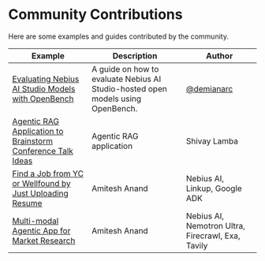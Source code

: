# Community Contributions

Here are some examples and guides contributed by the community.


| Example | Description | Author |
|---|---|---|
| [Evaluating Nebius AI Studio Models with OpenBench](./openbench-evaluation-guide/) | A guide on how to evaluate Nebius AI Studio-hosted open models using OpenBench. | [@demianarc](https://github.com/demianarc) |
| [Agentic RAG Application to Brainstorm Conference Talk Ideas](https://dev.to/couchbase/how-i-built-an-agentic-rag-application-to-brainstorm-conference-talk-ideas-42oo) | Agentic RAG application | Shivay Lamba |
| [Find a Job from YC or Wellfound by Just Uploading Resume](https://medium.com/data-science-collective/i-tested-deepseek-r1-0528-built-a-job-finding-agent-with-adk-nebius-ai-linkup-76e6e62bdbba?sk=fa84bd0038671f6988e58368e14f2233) | Amitesh Anand | Nebius AI, Linkup, Google ADK | Upload your resume and let the agent find jobs from YC or Wellfound automatically. |
| [Multi-modal Agentic App for Market Research](https://generativeai.pub/i-built-a-team-of-5-agents-using-google-adk-meta-llama-and-nemotron-ultra-253b-e243a659b4a7?sk=ed2d85b17fbc475f97fd7285e9f00d95) | Amitesh Anand | Nebius AI, Nemotron Ultra, Firecrawl, Exa, Tavily | A multi-modal agentic app that performs comprehensive market research via web search and scraping |

